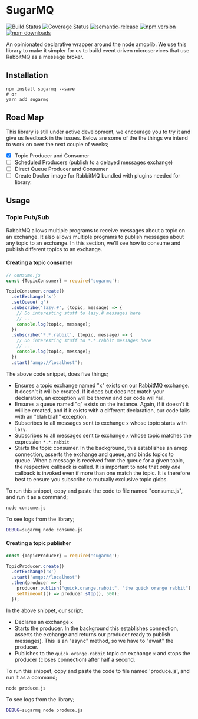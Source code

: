 # SugarMQ

[![Build Status](https://travis-ci.org/freelyformd/mq.svg?branch=master)](https://travis-ci.org/freelyformd/mq)
[![Coverage Status](https://coveralls.io/repos/github/freelyformd/mq/badge.svg?branch=master)](https://coveralls.io/github/freelyformd/mq?branch=master)
[![semantic-release](https://img.shields.io/badge/%20%20%F0%9F%93%A6%F0%9F%9A%80-semantic--release-e10079.svg)](https://github.com/semantic-release/semantic-release)
[![npm version](https://badge.fury.io/js/sugarmq.svg)](https://www.npmjs.com/package/sugarmq)
[![npm downloads](https://img.shields.io/npm/dt/sugarmq.svg)](https://www.npmjs.com/package/sugarmq)

An opinionated declarative wrapper around the node amqplib. We use this library to make it simpler for us to build event driven microservices that use RabbitMQ as a message broker.

## Installation

```
npm install sugarmq --save
# or
yarn add sugarmq
```

## Road Map

This library is still under active development, we encourage you to try it and give us feedback in the issues. Below are some of the the things we intend to work on over the next couple of weeks;
- [x] Topic Producer and Consumer
- [ ] Scheduled Producers (publish to a delayed messages exchange)
- [ ] Direct Queue Producer and Consumer
- [ ] Create Docker image for RabbitMQ bundled with plugins needed for library.

## Usage

### Topic Pub/Sub

RabbitMQ allows multiple programs to receive messages about a topic on an exchange. It also allows multiple programs to publish messages about any topic to an exchange. In this section, we'll see how to consume and publish different topics to an exchange.

#### Creating a topic consumer

```js
// consume.js
const {TopicConsumer} = require('sugarmq');

TopicConsumer.create()
  .setExchange('x')
  .setQueue('q')
  .subscribe('lazy.#', (topic, message) => {
    // Do interesting stuff to lazy.# messages here
    // ...
    console.log(topic, message);
  }) 
  .subscribe('*.*.rabbit', (topic, message) => {
    // Do interesting stuff to *.*.rabbit messages here
    // ...
    console.log(topic, message);
  })
  .start('amqp://localhost');

```

The above code snippet, does five things;
- Ensures a topic exchange named "x" exists on our RabbitMQ exchange. It doesn't it will be created. If it does but does not match your declaration, an exception will be thrown and our code will fail.
- Ensures a queue named "q" exists on the instance. Again, if it doesn't it will be created, and if it exists with a different declaration, our code fails with an "blah blah" exception.
- Subscribes to all messages sent to exchange `x` whose topic starts with `lazy`. 
- Subscribes to all messages sent to exchange `x` whose topic matches the expression `*.*.rabbit`
- Starts the topic consumer. In the background, this establishes an amqp connection, asserts the exchange and queue, and binds topics to queue. When a message is received from the queue for a given topic, the respective callback is called. It is important to note that *only one* callback is invoked even if more than one match the topic. It is therefore best to ensure you subscribe to mutually exclusive topic globs.

To run this snippet, copy and paste the code to file named "consume.js", and run it as a command;
```sh
node consume.js
```

To see logs from the library;

```sh
DEBUG=sugarmq node consume.js
```

#### Creating a topic publisher

```js
const {TopicProducer} = require('sugarmq');

TopicProducer.create()
  .setExchange('x')
  .start('amqp://localhost')
  .then(producer => {
    producer.publish("quick.orange.rabbit", "the quick orange rabbit");
    setTimeout(() => producer.stop(), 500);
  });
```

In the above snippet, our script;
- Declares an exchange `x`
- Starts the producer. In the background this establishes connection, asserts the exchange and returns our producer ready to publish messages). This is an "async" method, so we have to "await" the  producer.
- Publishes to the `quick.orange.rabbit` topic on exchange `x` and stops the producer (closes connection) after half a second.

To run this snippet, copy and paste the code to file named 'produce.js', and run it as a command;
```sh
node produce.js
```

To see logs from the library;

```sh
DEBUG=sugarmq node produce.js
```


